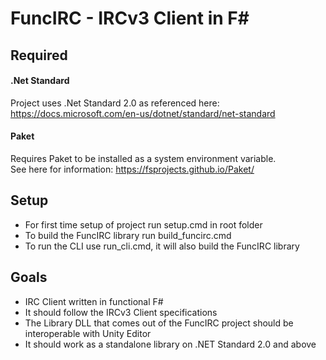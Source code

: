 # FuncIRC - IRCv3 Client in F#

## Required
#### .Net Standard
Project uses .Net Standard 2.0 as referenced here: https://docs.microsoft.com/en-us/dotnet/standard/net-standard

#### Paket
Requires Paket to be installed as a system environment variable.  
See here for information: https://fsprojects.github.io/Paket/

## Setup
+ For first time setup of project run setup.cmd in root folder
+ To build the FuncIRC library run build_funcirc.cmd
+ To run the CLI use run_cli.cmd, it will also build the FuncIRC library

## Goals
+ IRC Client written in functional F#
+ It should follow the IRCv3 Client specifications
+ The Library DLL that comes out of the FuncIRC project should be interoperable with Unity Editor
+ It should work as a standalone library on .NET Standard 2.0 and above
